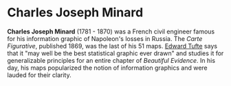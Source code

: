 # Charles Joseph Minard

**Charles Joseph Minard** (1781 - 1870) was a French civil engineer famous for
his information graphic of Napoleon's losses in Russia. The _Carte Figurative_,
published 1869, was the last of his 51 maps. [Edward Tufte](../Edward_Tufte.md)
says that it "may well be the best statistical graphic ever drawn" and studies
it for generalizable principles for an entire chapter of _Beautiful Evidence_.
In his day, his maps popularized the notion of information graphics and were
lauded for their clarity.
